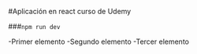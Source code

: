 #Aplicación en react curso de Udemy


###`npm run dev`

-Primer elemento
-Segundo elemento
-Tercer elemento

